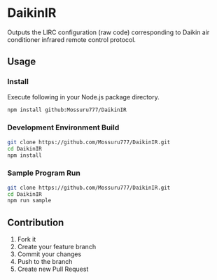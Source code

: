 # DaikinIR
Outputs the LIRC configuration (raw code) corresponding to
Daikin air conditioner infrared remote control protocol.

## Usage
### Install
Execute following in your Node.js package directory.
```sh
npm install github:Mossuru777/DaikinIR
```

### Development Environment Build
```sh
git clone https://github.com/Mossuru777/DaikinIR.git
cd DaikinIR
npm install
```

### Sample Program Run
```sh
git clone https://github.com/Mossuru777/DaikinIR.git
cd DaikinIR
npm run sample
```

## Contribution
1. Fork it  
2. Create your feature branch  
3. Commit your changes  
4. Push to the branch  
5. Create new Pull Request
